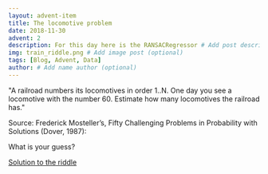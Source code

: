 ```yaml
---
layout: advent-item
title: The locomotive problem
date: 2018-11-30
advent: 2
description: For this day here is the RANSACRegressor # Add post description (optional)
img: train_riddle.png # Add image post (optional)
tags: [Blog, Advent, Data]
author: # Add name author (optional)
---
```


"A railroad numbers its locomotives in order 1..N. One day you see a locomotive with the number 60. Estimate how many locomotives the railroad has."

Source: Frederick Mosteller’s, Fifty Challenging Problems in Probability with Solutions (Dover, 1987):

What is your guess?



[Solution to the riddle][bayes]

[bayes]: http://www.greenteapress.com/thinkbayes/html/thinkbayes004.html#sec28
